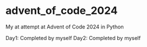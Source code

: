 # advent_of_code_2024
My at attempt at Advent of Code 2024 in Python

Day1: Completed by myself
Day2: Completed by myself
